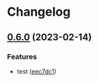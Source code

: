 # Changelog

## [0.6.0](https://github.com/agufaui/test/compare/metadata-v0.5.0...metadata-v0.6.0) (2023-02-14)


### Features

* test ([eec7dc1](https://github.com/agufaui/test/commit/eec7dc1783933c15ac0c4c02e8f14eb2f3f9f382))
